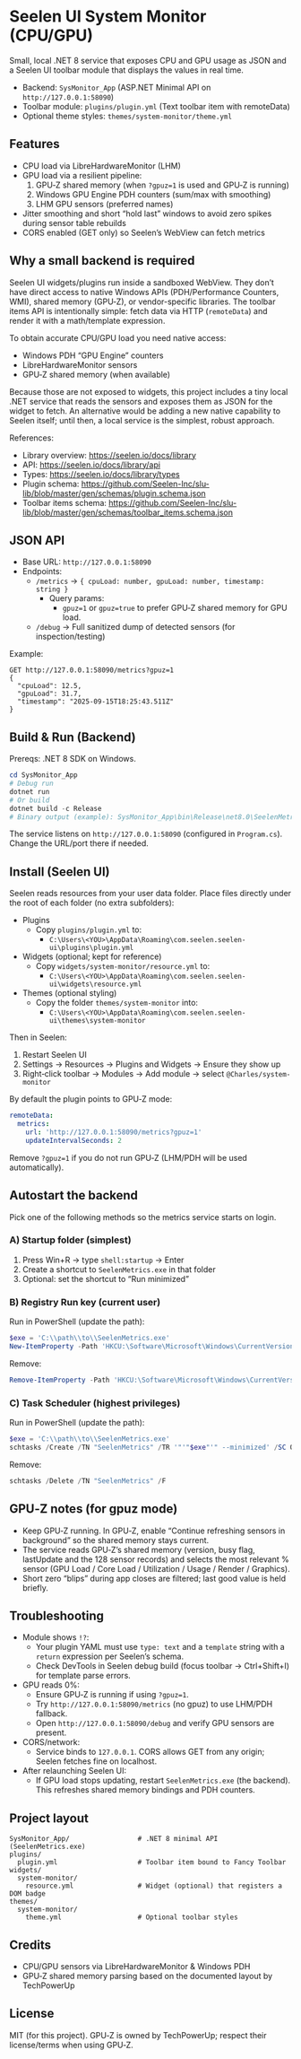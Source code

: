 # Seelen UI System Monitor (CPU/GPU)

Small, local .NET 8 service that exposes CPU and GPU usage as JSON and a Seelen UI toolbar module that displays the values in real time.

- Backend: `SysMonitor_App` (ASP.NET Minimal API on `http://127.0.0.1:58090`)
- Toolbar module: `plugins/plugin.yml` (Text toolbar item with remoteData)
- Optional theme styles: `themes/system-monitor/theme.yml`

## Features
- CPU load via LibreHardwareMonitor (LHM)
- GPU load via a resilient pipeline:
  1) GPU‑Z shared memory (when `?gpuz=1` is used and GPU‑Z is running)
  2) Windows GPU Engine PDH counters (sum/max with smoothing)
  3) LHM GPU sensors (preferred names)
- Jitter smoothing and short “hold last” windows to avoid zero spikes during sensor table rebuilds
- CORS enabled (GET only) so Seelen’s WebView can fetch metrics

## Why a small backend is required
Seelen UI widgets/plugins run inside a sandboxed WebView. They don’t have direct access to native Windows APIs (PDH/Performance Counters, WMI), shared memory (GPU‑Z), or vendor-specific libraries. The toolbar items API is intentionally simple: fetch data via HTTP (`remoteData`) and render it with a math/template expression.

To obtain accurate CPU/GPU load you need native access:
- Windows PDH “GPU Engine” counters
- LibreHardwareMonitor sensors
- GPU‑Z shared memory (when available)

Because those are not exposed to widgets, this project includes a tiny local .NET service that reads the sensors and exposes them as JSON for the widget to fetch. An alternative would be adding a new native capability to Seelen itself; until then, a local service is the simplest, robust approach.

References:
- Library overview: https://seelen.io/docs/library
- API: https://seelen.io/docs/library/api
- Types: https://seelen.io/docs/library/types
- Plugin schema: https://github.com/Seelen-Inc/slu-lib/blob/master/gen/schemas/plugin.schema.json
- Toolbar items schema: https://github.com/Seelen-Inc/slu-lib/blob/master/gen/schemas/toolbar_items.schema.json

## JSON API
- Base URL: `http://127.0.0.1:58090`
- Endpoints:
  - `/metrics` → `{ cpuLoad: number, gpuLoad: number, timestamp: string }`
    - Query params:
      - `gpuz=1` or `gpuz=true` to prefer GPU‑Z shared memory for GPU load.
  - `/debug` → Full sanitized dump of detected sensors (for inspection/testing)

Example:
```http
GET http://127.0.0.1:58090/metrics?gpuz=1
{
  "cpuLoad": 12.5,
  "gpuLoad": 31.7,
  "timestamp": "2025-09-15T18:25:43.511Z"
}
```

## Build & Run (Backend)
Prereqs: .NET 8 SDK on Windows.

```powershell
cd SysMonitor_App
# Debug run
dotnet run
# Or build
dotnet build -c Release
# Binary output (example): SysMonitor_App\bin\Release\net8.0\SeelenMetrics.exe
```

The service listens on `http://127.0.0.1:58090` (configured in `Program.cs`). Change the URL/port there if needed.

## Install (Seelen UI)
Seelen reads resources from your user data folder. Place files directly under the root of each folder (no extra subfolders):

- Plugins
  - Copy `plugins/plugin.yml` to:
    - `C:\Users\<YOU>\AppData\Roaming\com.seelen.seelen-ui\plugins\plugin.yml`
- Widgets (optional; kept for reference)
  - Copy `widgets/system-monitor/resource.yml` to:
    - `C:\Users\<YOU>\AppData\Roaming\com.seelen.seelen-ui\widgets\resource.yml`
- Themes (optional styling)
  - Copy the folder `themes/system-monitor` into:
    - `C:\Users\<YOU>\AppData\Roaming\com.seelen.seelen-ui\themes\system-monitor`

Then in Seelen:
1) Restart Seelen UI
2) Settings → Resources → Plugins and Widgets → Ensure they show up
3) Right‑click toolbar → Modules → Add module → select `@Charles/system-monitor`

By default the plugin points to GPU‑Z mode:
```yaml
remoteData:
  metrics:
    url: 'http://127.0.0.1:58090/metrics?gpuz=1'
    updateIntervalSeconds: 2
```
Remove `?gpuz=1` if you do not run GPU‑Z (LHM/PDH will be used automatically).

## Autostart the backend
Pick one of the following methods so the metrics service starts on login.

### A) Startup folder (simplest)
1) Press Win+R → type `shell:startup` → Enter
2) Create a shortcut to `SeelenMetrics.exe` in that folder
3) Optional: set the shortcut to “Run minimized”

### B) Registry Run key (current user)
Run in PowerShell (update the path):
```powershell
$exe = 'C:\\path\\to\\SeelenMetrics.exe'
New-ItemProperty -Path 'HKCU:\Software\Microsoft\Windows\CurrentVersion\Run' -Name 'SeelenMetrics' -PropertyType String -Value '"' + $exe + '" --minimized' -Force
```
Remove:
```powershell
Remove-ItemProperty -Path 'HKCU:\Software\Microsoft\Windows\CurrentVersion\Run' -Name 'SeelenMetrics'
```

### C) Task Scheduler (highest privileges)
Run in PowerShell (update the path):
```powershell
$exe = 'C:\\path\\to\\SeelenMetrics.exe'
schtasks /Create /TN "SeelenMetrics" /TR '"'"$exe"'" --minimized' /SC ONLOGON /RL HIGHEST /F
```
Remove:
```powershell
schtasks /Delete /TN "SeelenMetrics" /F
```

## GPU‑Z notes (for gpuz mode)
- Keep GPU‑Z running. In GPU‑Z, enable “Continue refreshing sensors in background” so the shared memory stays current.
- The service reads GPU‑Z’s shared memory (version, busy flag, lastUpdate and the 128 sensor records) and selects the most relevant % sensor (GPU Load / Core Load / Utilization / Usage / Render / Graphics).
- Short zero “blips” during app closes are filtered; last good value is held briefly.

## Troubleshooting
- Module shows `!?`:
  - Your plugin YAML must use `type: text` and a `template` string with a `return` expression per Seelen’s schema.
  - Check DevTools in Seelen debug build (focus toolbar → Ctrl+Shift+I) for template parse errors.
- GPU reads 0%:
  - Ensure GPU‑Z is running if using `?gpuz=1`.
  - Try `http://127.0.0.1:58090/metrics` (no gpuz) to use LHM/PDH fallback.
  - Open `http://127.0.0.1:58090/debug` and verify GPU sensors are present.
- CORS/network:
  - Service binds to `127.0.0.1`. CORS allows GET from any origin; Seelen fetches fine on localhost.
- After relaunching Seelen UI:
  - If GPU load stops updating, restart `SeelenMetrics.exe` (the backend). This refreshes shared memory bindings and PDH counters.

## Project layout
```
SysMonitor_App/                 # .NET 8 minimal API (SeelenMetrics.exe)
plugins/
  plugin.yml                    # Toolbar item bound to Fancy Toolbar
widgets/
  system-monitor/
    resource.yml                # Widget (optional) that registers a DOM badge
themes/
  system-monitor/
    theme.yml                   # Optional toolbar styles
```

## Credits
- CPU/GPU sensors via LibreHardwareMonitor & Windows PDH
- GPU‑Z shared memory parsing based on the documented layout by TechPowerUp

## License
MIT (for this project). GPU‑Z is owned by TechPowerUp; respect their license/terms when using GPU‑Z.
